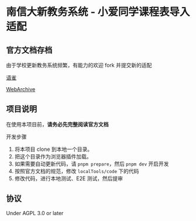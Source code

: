 # 南信大新教务系统 - 小爱同学课程表导入适配

## 官方文档存档

由于学校更新教务系统频繁，有能力的欢迎 fork 并提交新的适配

[语雀](https://open-schedule-prod.ai.xiaomi.com/docs/#/help/?id=aischeduletools)

[WebArchive](https://web.archive.org/web/20240228035003/https://open-schedule-prod.ai.xiaomi.com/docs/#/help/?id=aischeduletools)

## 项目说明

在使用本项目前，**请务必先完整阅读官方文档**

开发步骤

1. 将本项目 clone 到本地一个目录。
2. 把这个目录作为浏览器插件加载。
3. 如果需要自动更新代码，请 `pnpm prepare`，然后 `pnpm dev` 开启开发
4. 按照官方文档的规范，修改 `localTools/code` 下的代码
5. 修改代码，进行本地测试、E2E 测试，然后提审

## 协议

Under AGPL 3.0 or later
